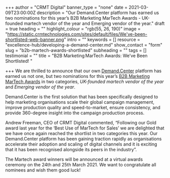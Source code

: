 +++
author = "CRMT Digital"
banner_type = "none"
date = 2021-03-09T23:00:00Z
description = "Our Demand.Center platform has earned us two nominations for this year’s B2B Marketing MarTech Awards - UK-founded martech vendor of the year and Emerging vendor of the year."
draft = true
heading = ""
highlight_colour = "rgb(55, 26, 190)"
image = "https://static.crmtechnologies.com/sites/default/files/We've-been-shortlisted-web-banner.png"
intro = ""
keywords = []
resource = "excellence-hub/developing-a-demand-center.md"
show_contact = "form"
slug = "b2b-martech-awards-shortlisted"
subheading = ""
tags = []
testimonial = ""
title = "B2B Marketing MarTech Awards: We’ve Been Shortlisted! "

+++
We are thrilled to announce that our own [Demand.Center](https://www.demand.center/) platform has earned us not one, but two nominations for this year’s [B2B Marketing MarTech Awards](https://b2bmarketing.get-stacked.net/martechawards/) in two categories, _UK-founded martech vendor of the year_ and _Emerging vendor of the year_.

Demand.Center is the first solution that has been specifically designed to help marketing organisations scale their global campaign management, improve production quality and speed-to-market, ensure consistency, and provide 360-degree insight into the campaign production process.

Andrew Freeman, CEO of CRMT Digital commented, “Following our Gold award last year for the ‘Best Use of MarTech for Sales’ we are delighted that we have once again reached the shortlist in two categories this year. Our Demand.Center platform has been gaining traction rapidly as organisations accelerate their adoption and scaling of digital channels and it is exciting that it has been recognised alongside its peers in the industry”.

The Martech award winners will be announced at a virtual awards ceremony on the 24th and 25th March 2021. We want to congratulate all nominees and wish them good luck!